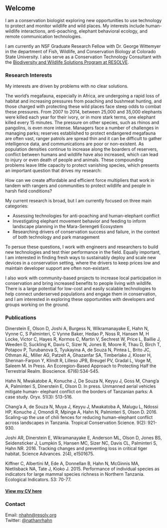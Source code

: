 ## Welcome

I am a conservation biologist exploring new opportunities to use technology to protect and monitor wildlife and wild places. My interests include human-wildlife interactions, anti-poaching, elephant behavioral ecology, and remote communication technologies. 

I am currently an NSF Graduate Research Fellow with Dr. George Wittemyer in the department of Fish, Wildlife, and Conservation Biology at Colorado State University. I also serve as a Conservation Technology Consultant with the [Biodiversity and Wildlife Solutions Program at RESOLVE](resolv.org/site-BiodiversityWildlifeSolutions/).

### Research Interests
My interests are driven by problems with no clear solutions. 

The world’s megafauna, especially in Africa, are undergoing a rapid loss of habitat and increasing pressures from poaching and bushmeat hunting, and those charged with protecting these wild places face steep odds to combat these pressures. From 2007 to 2014, between 25,000 and 35,000 elephants were killed each year for their ivory, or in more stark terms, one elephant killed every 15 minutes. The pressure on other species, such as rhinos and pangolins, is even more intense. Managers face a number of challenges in managing parks; reserves established to protect endangered megafauna are often vast, ranger patrols are spread thin and it can be difficult to gather intelligence data, and communications are poor or non-existent. As population densities continue to increase along the boarders of reservers, conflict between humans and wildlife have also increased, which can lead to injury or even death of people and animals. These compounding problems leave little capacity to protect vanishing species, which presents an important question that drives my research: 

How can we create affordable and efficient force multipliers that work in tandem with rangers and communities to protect wildlife and people in harsh field conditions? 

My current research is broad, but I am currently focused on three main categories: 
- Assessing technologies for anti-poaching and human-elephant conflict 
- Investigating elephant movement behavior and feeding to inform landscape planning in the Mara-Serengeti Ecosystem
- Researching drivers of conservation success and failure, in the context of both technology and park management

To persue these questions, I work with engineers and researchers to build new technologies and test thier performance in the field. Equally important, I am interested in finding fresh ways to sustainably deploy and scale new devices in a conservation setting, where the drivers to keep prices low and maintain developer support are often non-existant.  

I also work with community-based projects to increase local participation in conservation and bring increased benefits to people living with wildlife. There is a large potential for low-cost and easily scalable technologies to help connect underserved populations and engage them in conservation, and I am interested in exploring these opportunities with developers and groups working on the ground. 

### Publications
Dinerstein E, Olson D, Joshi A, Burgess N, Wikramanayake E, Hahn N, Vynne C, S Palminteri, C Vynne Baker, Hedao P, Noss R, Hansen M, H Locke, Victor C, Hayes R, Kormos C, Martin V, Sechrest W, Price L, Baillie J, Weeden D, Suckling K, Davis C, Sizer N, Jones B, Moore R, Thau D, Birch T, Potapov P, Turubanova S, Tyukayina A, de Souza N, Pintea L, Brito JC, Othman AL, Miller AG, Patzelt A, Ghazanfar SA, Timberlake J, Kloser H, Shennan-Farpon Y, Klindt R, Lilleso JPB, Breugel PV, Gradal L, Voge M, Saleem M. In Press. An Ecoregion-Based Approach to Protecting Half the Terrestrial Realm. Bioscience. 67(6):534-545.
<br>

Hahn N, Mwakatobe A, Konuche J, De Souza N, Keyyu J, Goss M, Chang’a A, Palminteri S, Dinerstein E, Olson D. In press. Unmanned aerial vehicles mitigate human- elephant conflict on the borders of Tanzanian parks: A case study. Oryx. 51(3): 513-516.
<br>

Chang’a A, de Souza N, Muya J, Keyyu J, Mwakatoba A, Malugu L, Ndossi HP, Konuche J, Omondi R, Mpinge A, Hahn N, Palminteri S, Olson D. 2016. Scaling-up the use of chili fences for reducing human-elephant conflict across landscapes in Tanzania. Tropical Conservation Science. 9(2): 921-930.
<br>

Joshi AR, Dinerstein E, Wikramanayake E, Anderson ML, Olson D, Jones BS, Seidensticker J, Lumpkin S, Hansen MC, Sizer NC, Davis CL, Palminteri S, Hahn NR. 2016. Tracking changes and preventing loss in critical tiger habitat. Science Advances. 2(4), e1501675.
<br>

Kiffner C, Albertini M, Ede A, Donnellan B, Hahn N, McGinnis MA, Nietlisback NA, Tate J, Kioko J. 2015. Performance of individual species as indicators for large mammal species richness in Northern Tanzania. Ecological Indicators. 53: 70-77.
<br>

#### [View my CV here](LINK)

### Contact

Email: nhahn@resolv.org
<br>
Twitter: [@nathanrhahn](https://twitter.com/nathanrhahn)
